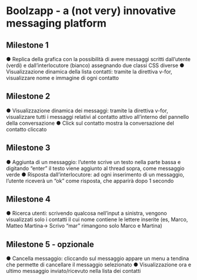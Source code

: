 # Boolzapp - a (not very) innovative messaging platform

## Milestone 1
 ● Replica della grafica con la possibilità di avere messaggi scritti dall’utente (verdi) e
 dall’interlocutore (bianco) assegnando due classi CSS diverse
 ● Visualizzazione dinamica della lista contatti: tramite la direttiva v-for, visualizzare
 nome e immagine di ogni contatto

## Milestone 2
 ● Visualizzazione dinamica dei messaggi: tramite la direttiva v-for, visualizzare tutti i
 messaggi relativi al contatto attivo all’interno del pannello della conversazione
 ● Click sul contatto mostra la conversazione del contatto cliccato

## Milestone 3
 ● Aggiunta di un messaggio: l’utente scrive un testo nella parte bassa e digitando
 “enter” il testo viene aggiunto al thread sopra, come messaggio verde
 ● Risposta dall’interlocutore: ad ogni inserimento di un messaggio, l’utente riceverà
 un “ok” come risposta, che apparirà dopo 1 secondo

## Milestone 4
 ● Ricerca utenti: scrivendo qualcosa nell’input a sinistra, vengono visualizzati solo i
 contatti il cui nome contiene le lettere inserite (es, Marco, Matteo Martina-> Scrivo
 “mar” rimangono solo Marco e Martina)

## Milestone 5 - opzionale
 ● Cancella messaggio: cliccando sul messaggio appare un menu a tendina che
 permette di cancellare il messaggio selezionato
 ● Visualizzazione ora e ultimo messaggio inviato/ricevuto nella lista dei contatti